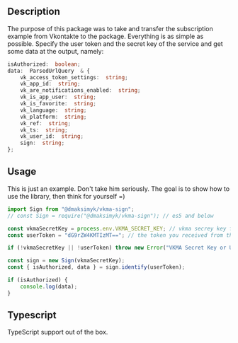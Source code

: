 ## Description
The purpose of this package was to take and transfer the subscription example from Vkontakte to the package. Everything is as simple as possible. Specify the user token and the secret key of the service and get some data at the output, namely:

```typescript
isAuthorized:  boolean;
data:  ParsedUrlQuery  & {
	vk_access_token_settings:  string;
	vk_app_id:  string;
	vk_are_notifications_enabled:  string;
	vk_is_app_user:  string;
	vk_is_favorite:  string;
	vk_language:  string;
	vk_platform:  string;
	vk_ref:  string;
	vk_ts:  string;
	vk_user_id:  string;
	sign:  string;
};
```

## Usage
This is just an example. Don't take him seriously. The goal is to show how to use the library, then think for yourself =)

```javascript
import Sign from "@dmaksimyk/vkma-sign";
// const Sign = require("@dmaksimyk/vkma-sign"); // es5 and below

const vkmaSecretKey = process.env.VKMA_SECRET_KEY; // vkma secrey key from the service
const userToken = "dG9rZW4KMTIzMT=="; // the token you received from the service

if (!vkmaSecretKey || !userToken) throw new Error("VKMA Secret Key or User Token is undefined.");

const sign = new Sign(vkmaSecretKey); 
const { isAuthorized, data } = sign.identify(userToken);

if (isAuthorized) {
	console.log(data);
}
```

## Typescript
TypeScript support out of the box.